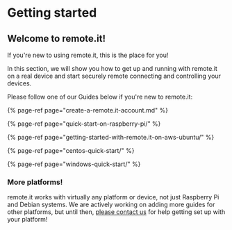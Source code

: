 # Getting started

## Welcome to remote.it!

If you're new to using remote.it, this is the place for you!

In this section, we will show you how to get up and running with remote.it on a real device and start securely remote connecting and controlling your devices.

Please follow one of our Guides below if you're new to remote.it:

{% page-ref page="create-a-remote.it-account.md" %}

{% page-ref page="quick-start-on-raspberry-pi/" %}

{% page-ref page="getting-started-with-remote.it-on-aws-ubuntu/" %}

{% page-ref page="centos-quick-start/" %}

{% page-ref page="windows-quick-start/" %}

### More platforms!

remote.it works with virtually any platform or device, not just Raspberry Pi and Debian systems. We are actively working on adding more guides for other platforms, but until then, [please contact us](http://support.remot3.it) for help getting set up with your platform!

